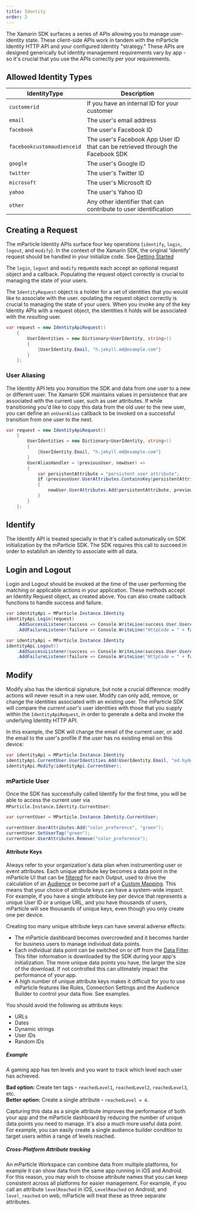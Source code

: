 ```yaml
---
title: Identity
order: 2
---
```


The Xamarin SDK surfaces a series of APIs allowing you to manage user-identity state. These client-side APIs work in tandem with the mParticle Identity HTTP API and your configured Identity "strategy." These APIs are designed generically but identity management requirements vary by app - so it's crucial that you use the APIs correctly per your requirements.

<!-- See the [mParticle IDSync overview](/developers/idsync/) for a platform-agnostic overview of the key operations you can perform and read below for how the API is surfaced for Xamarin. -->

## Allowed Identity Types

| IdentityType    |   Description
|---|---|
| `customerid`     | If you have an internal ID for your customer |
| `email`          | The user's email address |
| `facebook`        | The user's Facebook ID |
| `facebookcustomaudienceid` | The user's Facebook App User ID that can be retrieved through the Facebook SDK |
| `google`         | The user's Google ID |
| `twitter`        | The user's Twitter ID |
| `microsoft`      | The user's Microsoft ID |
| `yahoo`         | The user's Yahoo ID |
| `other`          | Any other identifier that can contribute to user identification |

## Creating a Request

The mParticle Identity APIs surface four key operations (`identify`, `login`, `logout`, and `modify`). In the context of the Xamarin SDK, the original 'Identify' request should be handled in your initialize code. See [Getting Started](/developers/sdk/xamarin/getting-started)

The `login`, `logout` and `modify` requests each accept an optional request object and a callback. Populating the request object correctly is crucial to managing the state of your users.

The `IdentityRequest` object is a holder for a set of identities that you would like to associate with the user. opulating the request object correctly is crucial to managing the state of your users. When you invoke any of the key Identity APIs with a request object, the identities it holds will be associated with the *resulting* user. 

```cs
var request = new IdentityApiRequest() 
	{
		UserIdentities = new Dictionary<UserIdentity, string>()
		{
			{UserIdentity.Email, "h.jekyll.md@example.com"}
		}
	};
```


### User Aliasing

The Identity API lets you *transition* the SDK and data from one user to a new or different user. The Xamarin SDK maintains values in persistence that are associated with the current user, such as user attributes. If while transitioning you'd like to copy this data from the old user to the new user, you can define an `onUserAlias` callback to be invoked on a successful transition from one user to the next.

```cs
var request = new IdentityApiRequest() 
	{
		UserIdentities = new Dictionary<UserIdentity, string>()
		{
			{UserIdentity.Email, "h.jekyll.md@example.com"}
		}
		UserAliasHandler = (previousUser, newUser) =>
		{
            var persistentAttribute = "persistent user attribute";
            if (previousUser.UserAttributes.ContainsKey(persistentAttribute))
            {
                newUser.UserAttributes.Add(persistentAttribute, previousUser.UserAttributes.GetValueOrDefault(persistentAttribute));
            }
		}
	};
```

## Identify

The Identify API is treated specially in that it's called automatically on SDK initialization by the mParticle SDK. The SDK requires this call to succeed in order to establish an identity to associate with all data. 

## Login and Logout

Login and Logout should be invoked at the time of the user performing the matching or applicable actions in your application. These methods accept an Identity Request object, as created above. You can also create callback functions to handle success and failure.

```cs
var identityApi = MParticle.Instance.Identity
identityApi.Login(request)
    .AddSuccessListener(success => Console.WriteLine(success.User.UserAttributes))
    .AddFailureListener(failure => Console.WriteLine("HttpCode = " + failure.HttpCode + "/nErrors = " + failure.Errors));
```

```cs
var identityApi = MParticle.Instance.Identity
identityApi.Logout()
    .AddSuccessListener(success => Console.WriteLine(success.User.UserAttributes))
    .AddFailureListener(failure => Console.WriteLine("HttpCode = " + failure.HttpCode + "/nErrors = " + failure.Errors));
```

## Modify

Modify also has the identical signature, but note a crucial difference: modify actions will never result in a new user. Modify can only add, remove, or change the identities associated with an existing user. The mParticle SDK will compare the *current user's* user identities with those that you supply within the `IdentityApiRequest`, in order to generate a delta and invoke the underlying Identity HTTP API.

In this example, the SDK will change the email of the current user, or add the email to the user's profile if the user has no existing email on this device:

```cs
var identityApi = MParticle.Instance.Identity
identityApi.CurrentUser.UserIdentities.Add(UserIdentity.Email, "ed.hyde@example.com");
identityApi.Modify(identityApi.CurrentUser);
```

### mParticle User

Once the SDK has successfully called Identify for the first time, you will be able to access the current user via `MParticle.Instance.Identity.CurrentUser`:

```cs
var currentUser = MParticle.Instance.Identity.CurrentUser;

currentUser.UserAttributes.Add("color_preference", "green");
currentUser.SetUserTag("green");
currentUser.UserAttributes.Remove("color_preference");
```

#### Attribute Keys

Always refer to your organization's data plan when instrumenting user or event attributes. Each unique attribute key becomes a data point in the mParticle UI that can be [filtered](/guides/platform-guide/data-filter) for each Output, used to drive the calculation of an [Audience](/guides/platform-guide/audiences#specify-audience-criteria) or become part of a [Custom Mapping](/guides/platform-guide/connections#custom-mappings). This means that your choice of attribute keys can have a system-wide impact. For example, if you have a single attribute key per device that represents a unique User ID or a unique URL, and you have thousands of users, mParticle will see thousands of unique keys, even though you only create one per device.

Creating too many unique attribute keys can have several adverse effects:

* The mParticle dashboard becomes overcrowded and it becomes harder for business users to manage individual data points.
* Each individual data point can be switched on or off from the [Data Filter](/guides/platform-guide/data-filter). This filter information is downloaded by the SDK during your app's initialization. The more unique data points you have, the larger the size of the download. If not controlled this can ultimately impact the performance of your app.
* A high number of unique attribute keys makes it difficult for you to use mParticle features like Rules, Connection Settings and the Audience Builder to control your data flow. See examples.

You should avoid the following as attribute keys:

* URLs
* Dates
* Dynamic strings
* User IDs
* Random IDs

##### Example

A gaming app has ten levels and you want to track which level each user has achieved.

**Bad option:** Create ten tags - `reachedLevel1`, `reachedLevel2`, `reachedLevel3`, etc.  
**Better option:** Create a single attribute - `reachedLevel = 4`.

Capturing this data as a single attribute improves the performance of both your app and the mParticle dashboard by reducing the number of unique data points you need to manage. It's also a much more useful data point. For example, you can easily create a single audience builder condition to target users within a range of levels reached.

##### Cross-Platform Attribute tracking

An mParticle Workspace can combine data from multiple platforms, for example it can show data from the same app running in iOS and Android. For this reason, you may wish to choose attribute names that you can keep consistent across all platforms for easier management. For example, if you call an attribute `levelReached` in iOS, `LevelReached` on Android, and `level_reached` on web, mParticle will treat these as three separate attributes.


